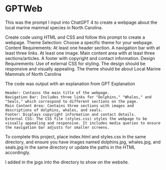 # GPTWeb
This was the prompt I input into ChatGPT 4 to create a webpage about the local marine mammal species in North Carolina.

Create code using HTML and CSS and follow this prompt to create a webpage.
    Theme Selection: Choose a specific theme for your webpage.
    Content Requirements:
        At least one header section.
        A navigation bar with at least three links.
        At least one image.
        Main content area with at least three sections/articles.
        A footer with copyright and contact information.
    Design Requirements:
        Use of external CSS for styling.
        The design should be responsive and visually appealing.
The theme should be about Local Marine Mammals of North Carolina

The code was output with an explanation from GPT
Explanation

    Header: Contains the main title of the webpage.
    Navigation Bar: Includes three links for "Dolphins," "Whales," and "Seals," which correspond to different sections on the page.
    Main Content Area: Contains three sections with images and descriptions of dolphins, whales, and seals.
    Footer: Displays copyright information and contact details.
    External CSS: The CSS file (styles.css) styles the webpage to be visually appealing and responsive. It includes media queries to ensure the navigation bar adjusts for smaller screens.

To complete this project, place index.html and styles.css in the same directory, and ensure you have images named dolphins.jpg, whales.jpg, and seals.jpg in the same directory or update the paths in the HTML accordingly.

I added in the jpgs into the directory to show on the website.